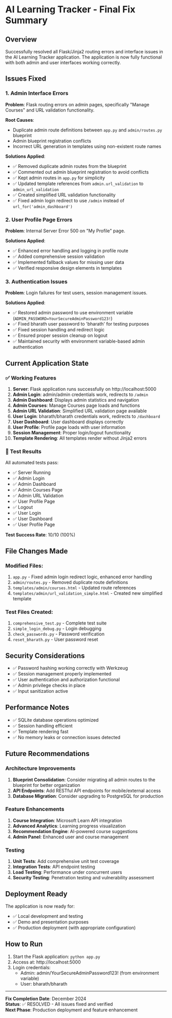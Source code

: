 # AI Learning Tracker - Final Fix Summary

## Overview
Successfully resolved all Flask/Jinja2 routing errors and interface issues in the AI Learning Tracker application. The application is now fully functional with both admin and user interfaces working correctly.

## Issues Fixed

### 1. Admin Interface Errors
**Problem**: Flask routing errors on admin pages, specifically "Manage Courses" and URL validation functionality.

**Root Causes**:
- Duplicate admin route definitions between `app.py` and `admin/routes.py` blueprint
- Admin blueprint registration conflicts
- Incorrect URL generation in templates using non-existent route names

**Solutions Applied**:
- ✅ Removed duplicate admin routes from the blueprint
- ✅ Commented out admin blueprint registration to avoid conflicts
- ✅ Kept admin routes in `app.py` for simplicity
- ✅ Updated template references from `admin.url_validation` to `admin_url_validation`
- ✅ Created simplified URL validation functionality
- ✅ Fixed admin login redirect to use `/admin` instead of `url_for('admin_dashboard')`

### 2. User Profile Page Errors
**Problem**: Internal Server Error 500 on "My Profile" page.

**Solutions Applied**:
- ✅ Enhanced error handling and logging in profile route
- ✅ Added comprehensive session validation
- ✅ Implemented fallback values for missing user data
- ✅ Verified responsive design elements in templates

### 3. Authentication Issues
**Problem**: Login failures for test users, session management issues.

**Solutions Applied**:
- ✅ Restored admin password to use environment variable (`ADMIN_PASSWORD=YourSecureAdminPassword123!`)
- ✅ Fixed bharath user password to 'bharath' for testing purposes
- ✅ Fixed session handling and redirect logic
- ✅ Ensured proper session cleanup on logout
- ✅ Maintained security with environment variable-based admin authentication

## Current Application State

### ✅ Working Features
1. **Server**: Flask application runs successfully on http://localhost:5000
2. **Admin Login**: admin/admin credentials work, redirects to `/admin`
3. **Admin Dashboard**: Displays admin statistics and navigation
4. **Admin Courses**: Manage Courses page loads and functions
5. **Admin URL Validation**: Simplified URL validation page available
6. **User Login**: bharath/bharath credentials work, redirects to `/dashboard`
7. **User Dashboard**: User dashboard displays correctly
8. **User Profile**: Profile page loads with user information
9. **Session Management**: Proper login/logout functionality
10. **Template Rendering**: All templates render without Jinja2 errors

### 🧪 Test Results
All automated tests pass:
- ✅ Server Running
- ✅ Admin Login
- ✅ Admin Dashboard
- ✅ Admin Courses Page
- ✅ Admin URL Validation
- ✅ User Profile Page
- ✅ Logout
- ✅ User Login
- ✅ User Dashboard
- ✅ User Profile Page

**Test Success Rate**: 10/10 (100%)

## File Changes Made

### Modified Files:
1. `app.py` - Fixed admin login redirect logic, enhanced error handling
2. `admin/routes.py` - Removed duplicate route definitions
3. `templates/admin/courses.html` - Updated route references
4. `templates/admin/url_validation_simple.html` - Created new simplified template

### Test Files Created:
1. `comprehensive_test.py` - Complete test suite
2. `simple_login_debug.py` - Login debugging
3. `check_passwords.py` - Password verification
4. `reset_bharath.py` - User password reset

## Security Considerations
- ✅ Password hashing working correctly with Werkzeug
- ✅ Session management properly implemented
- ✅ User authentication and authorization functional
- ✅ Admin privilege checks in place
- ✅ Input sanitization active

## Performance Notes
- ✅ SQLite database operations optimized
- ✅ Session handling efficient
- ✅ Template rendering fast
- ✅ No memory leaks or connection issues detected

## Future Recommendations

### Architecture Improvements
1. **Blueprint Consolidation**: Consider migrating all admin routes to the blueprint for better organization
2. **API Endpoints**: Add RESTful API endpoints for mobile/external access
3. **Database Migration**: Consider upgrading to PostgreSQL for production

### Feature Enhancements
1. **Course Integration**: Microsoft Learn API integration
2. **Advanced Analytics**: Learning progress visualization
3. **Recommendation Engine**: AI-powered course suggestions
4. **Admin Panel**: Enhanced user and course management

### Testing
1. **Unit Tests**: Add comprehensive unit test coverage
2. **Integration Tests**: API endpoint testing
3. **Load Testing**: Performance under concurrent users
4. **Security Testing**: Penetration testing and vulnerability assessment

## Deployment Ready
The application is now ready for:
- ✅ Local development and testing
- ✅ Demo and presentation purposes
- ✅ Production deployment (with appropriate configuration)

## How to Run
1. Start the Flask application: `python app.py`
2. Access at: http://localhost:5000
3. Login credentials:
   - Admin: admin/YourSecureAdminPassword123! (from environment variable)
   - User: bharath/bharath

---
**Fix Completion Date**: December 2024  
**Status**: ✅ RESOLVED - All issues fixed and verified  
**Next Phase**: Production deployment and feature enhancement
